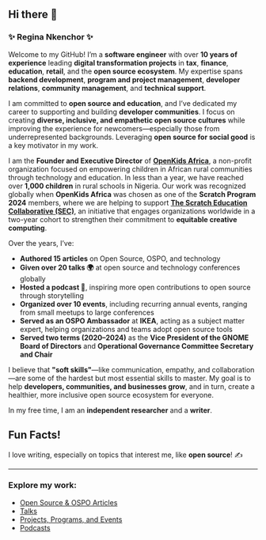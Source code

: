 ## Hi there 👋

### **✨ Regina Nkenchor ✨**

Welcome to my GitHub! I’m a **software engineer** with over **10 years of experience** leading **digital transformation projects** in **tax**, **finance**, **education**, **retail**, and the **open source ecosystem**. My expertise spans **backend development**, **program and project management**, **developer relations**, **community management**, and **technical support**.

I am committed to **open source and education**, and I’ve dedicated my career to supporting and building **developer communities**. I focus on creating **diverse, inclusive, and empathetic open source cultures** while improving the experience for newcomers—especially those from underrepresented backgrounds. Leveraging **open source for social good** is a key motivator in my work.

I am the **Founder and Executive Director** of **[OpenKids Africa](https://www.openkidsafrica.org/)**, a non-profit organization focused on empowering children in African rural communities through technology and education. In less than a year, we have reached over **1,000 children** in rural schools in Nigeria. Our work was recognized globally when **OpenKids Africa** was chosen as one of the **Scratch Program 2024** members, where we are helping to support **[The Scratch Education Collaborative (SEC)](https://sip.scratch.mit.edu/sec/)**, an initiative that engages organizations worldwide in a two-year cohort to strengthen their commitment to **equitable creative computing**.

Over the years, I’ve:
- **Authored 15 articles** on Open Source, OSPO, and technology  
- **Given over 20 talks 🌍** at open source and technology conferences globally  
- **Hosted a podcast 🎤**, inspiring more open contributions to open source through storytelling  
- **Organized over 10 events**, including recurring annual events, ranging from small meetups to large conferences  
- **Served as an OSPO Ambassador** at **IKEA**, acting as a subject matter expert, helping organizations and teams adopt open source tools  
- **Served two terms (2020–2024)** as the **Vice President of the GNOME Board of Directors** and **Operational Governance Committee Secretary and Chair**

I believe that **"soft skills"**—like communication, empathy, and collaboration—are some of the hardest but most essential skills to master. My goal is to help **developers, communities, and businesses grow**, and in turn, create a healthier, more inclusive open source ecosystem for everyone.

In my free time, I am an **independent researcher** and a **writer**.

## Fun Facts!  
I love writing, especially on topics that interest me, like **open source**! ✍️

---

### Explore my work:

- [Open Source & OSPO Articles](opensource_and_ospo_articles.md)  
- [Talks](talks.md)  
- [Projects, Programs, and Events](projects_and_programs.md)  
- [Podcasts](podcasts.md)



<!--
**reginankenchor/reginankenchor** is a ✨ _special_ ✨ repository because its `README.md` (this file) appears on your GitHub profile.



